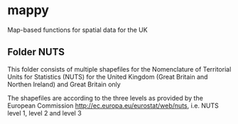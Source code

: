 # mappy
Map-based functions for spatial data for the UK

## Folder NUTS

This folder consists of multiple shapefiles for the Nomenclature of Territorial Units for Statistics (NUTS) for the United Kingdom (Great Britain and Northen Ireland) and Great Britain only

The shapefiles are according to the three levels as provided by the European Commission http://ec.europa.eu/eurostat/web/nuts, i.e. NUTS level 1, level 2 and level 3
